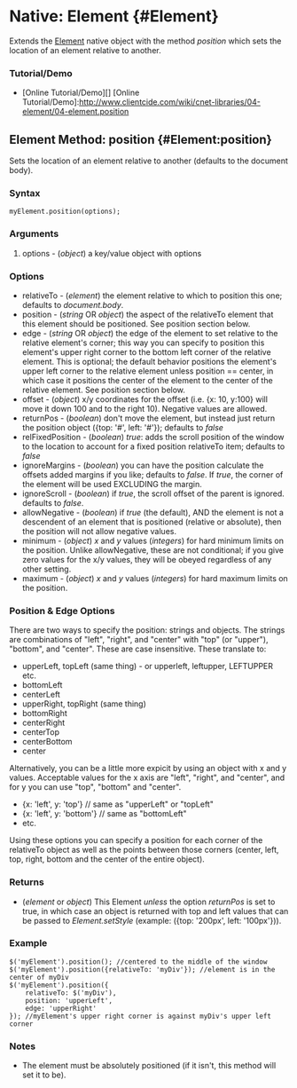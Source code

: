 Native: Element {#Element}
==========================
Extends the [Element][] native object with the method *position* which sets the location of an element relative to another.

### Tutorial/Demo

* [Online Tutorial/Demo][]
[Online Tutorial/Demo]:http://www.clientcide.com/wiki/cnet-libraries/04-element/04-element.position

Element Method: position {#Element:position}
--------------------------------------------------

Sets the location of an element relative to another (defaults to the document body).

### Syntax

	myElement.position(options);

###	Arguments

1. options - (*object*) a key/value object with options

### Options

* relativeTo - (*element*) the element relative to which to position this one; defaults to *document.body*.
* position - (*string* OR *object*) the aspect of the relativeTo element that this element should be positioned. See position section below.
* edge - (*string* OR *object*) the edge of the element to set relative to the relative element's corner; this way you can specify to position this element's upper right corner to the bottom left corner of the relative element. This is optional; the default behavior positions the element's upper left corner to the relative element unless position == center, in which case it positions the center of the element to the center of the relative element. See position section below.
* offset - (*object*) x/y coordinates for the offset (i.e. {x: 10, y:100} will move it down 100 and to the right 10). Negative values are allowed.
* returnPos - (*boolean*) don't move the element, but instead just return the position object ({top: '#', left: '#'}); defaults to *false*
* relFixedPosition - (*boolean*) *true*: adds the scroll position of the window to the location to account for a fixed position relativeTo item; defaults to *false*
* ignoreMargins - (*boolean*) you can have the position calculate the offsets added margins if you like; defaults to *false*. If *true*, the corner of the element will be used EXCLUDING the margin.
* ignoreScroll - (*boolean*) if *true*, the scroll offset of the parent is ignored. defaults to *false*.
* allowNegative - (*boolean*) if *true* (the default), AND the element is not a descendent of an element that is positioned (relative or absolute), then the position will not allow negative values.
* minimum - (*object*) *x* and *y* values (*integers*) for hard minimum limits on the position. Unlike allowNegative, these are not conditional; if you give zero values for the x/y values, they will be obeyed regardless of any other setting.
* maximum - (*object*) *x* and *y* values (*integers*) for hard maximum limits on the position.

### Position & Edge Options

There are two ways to specify the position: strings and objects. The strings are combinations of "left", "right", and "center" with "top" (or "upper"), "bottom", and "center". These are case insensitive. These translate to:

* upperLeft, topLeft (same thing) - or upperleft, leftupper, LEFTUPPER etc.
* bottomLeft
* centerLeft
* upperRight, topRight (same thing)
* bottomRight
* centerRight
* centerTop
* centerBottom
* center

Alternatively, you can be a little more expicit by using an object with x and y values. Acceptable values for the x axis are "left", "right", and "center", and for y you can use "top", "bottom" and "center".

* {x: 'left', y: 'top'} // same as "upperLeft" or "topLeft"
* {x: 'left', y: 'bottom'} // same as "bottomLeft"
* etc.

Using these options you can specify a position for each corner of the relativeTo object as well as the points between those corners (center, left, top, right, bottom and the center of the entire object).

### Returns

* (*element* or *object*) This Element *unless* the option *returnPos* is set to true, in which case an object is returned with top and left values that can be passed to *Element.setStyle* (example: ({top: '200px', left: '100px'})).

### Example

	$('myElement').position(); //centered to the middle of the window
	$('myElement').position({relativeTo: 'myDiv'}); //element is in the center of myDiv
	$('myElement').position({
		relativeTo: $('myDiv'),
		position: 'upperLeft',
		edge: 'upperRight'
	}); //myElement's upper right corner is against myDiv's upper left corner

### Notes

* The element must be absolutely positioned (if it isn't, this method will set it to be).

[Element]: /core/Element/Element
